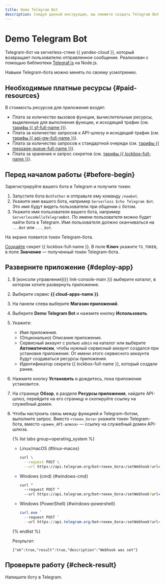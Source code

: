 ```yaml
---
title: Demo Telegram Bot
description: Следуя данной инструкции, вы сможете создать Telegram Bot.
---
```


# Demo Telegram Bot

Telegram-бот на serverless-стеке {{ yandex-cloud }}, который возвращает пользователю отправленное сообщение. Реализован с помощью библиотеки [Telegraf.js](https://telegraf.js.org/) на Node.js.

Навыки Telegram-бота можно менять по своему усмотрению.

## Необходимые платные ресурсы {#paid-resources}

В стоимость ресурсов для приложения входят:

* Плата за количество вызовов функции, вычислительные ресурсы, выделенные для выполнения функции, и исходящий трафик (см. [тарифы {{ sf-full-name }}](../functions/pricing.md)).
* Плата за количество запросов к API-шлюзу и исходящий трафик (см. [тарифы {{ api-gw-full-name }}](../api-gateway/pricing.md)).
* Плата за количество запросов к стандартной очереди (см. [тарифы {{ message-queue-full-name }}](../message-queue/pricing.md)).
* Плата за хранение и запрос секретов (см. [тарифы {{ lockbox-full-name }}](../lockbox/pricing.md)).

## Перед началом работы {#before-begin}

Зарегистрируйте вашего бота в Telegram и получите токен:

1. Запустите бота `BotFather` и отправьте ему команду `/newbot`.
1. Укажите имя вашего бота, например `Serverless Echo Telegram Bot`. Это имя будут видеть пользователи при общении с ботом.
1. Укажите имя пользователя вашего бота, например `ServerlessHelloTelegramBot`. По имени пользователя можно будет найти бота в Telegram. Имя пользователя должно оканчиваться на `...Bot` или `..._bot`.

На экране появится токен Telegram-бота.

[Создайте](../lockbox/operations/secret-create.md) секрет {{ lockbox-full-name }}. В поле **Ключ** укажите `TG_TOKEN`, в поле **Значение** — полученный токен Telegram-бота.

## Разверните приложение {#deploy-app}

1. В [консоли управления]({{ link-console-main }}) выберите каталог, в котором хотите развернуть приложение.
1. Выберите сервис **{{ cloud-apps-name }}**.
1. На панели слева выберите **Магазин приложений**.
1. Выберите **Demo Telegram Bot** и нажмите кнопку **Использовать**.
1. Укажите:
    * Имя приложения.
    * (Опционально) Описание приложения.
    * Сервисный аккаунт с ролью `admin` на каталог или выберите **Автоматически**, чтобы нужный сервисный аккаунт создался при установке приложения. От имени этого сервисного аккаунта будут создаваться ресурсы приложения.
    * Идентификатор секрета {{ lockbox-full-name }}, который создали ранее.
1. Нажмите кнопку **Установить** и дождитесь, пока приложение установится.
1. На странице **Обзор**, в разделе **Ресурсы приложения**, найдите API-шлюз, перейдите на его страницу и скопируйте ссылку на служебный домен.
1. Чтобы настроить связь между функцией и Telegram-ботом, выполните запрос. Вместо `<токен_бота>` укажите токен Telegram-бота, вместо `<домен_API-шлюза>` — ссылку на служебный домен API-шлюза.

    {% list tabs group=operating_system %}

    - Linux/macOS {#linux-macos}

        ```bash
        curl \
          --request POST \
          --url https://api.telegram.org/bot<токен_бота>/setWebhook?url=<домен_API-шлюза>/echo
        ```

    - Windows (cmd) {#windows-cmd}

        ```bash
        curl ^
          --request POST ^
          --url https://api.telegram.org/bot<токен_бота>/setWebhook?url=<домен_API-шлюза>/echo
        ```

    - Windows (PowerShell) {#windows-powershell}

        ```powershell
        curl.exe `
          --request POST `
          --url https://api.telegram.org/bot<токен_бота>/setWebhook?url=<домен_API-шлюза>/echo
        ```

    {% endlist %}

    Результат:

    ```
    {"ok":true,"result":true,"description":"Webhook was set"}
    ```

## Проверьте работу {#check-result}

Напишите боту в Telegram.
